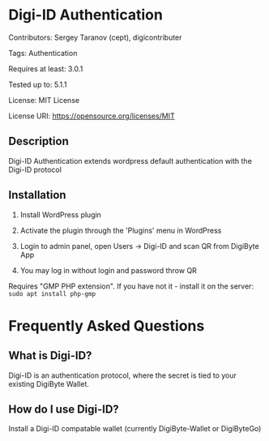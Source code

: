 Digi-ID Authentication
===

Contributors: Sergey Taranov (cept), digicontributer

Tags: Authentication

Requires at least: 3.0.1

Tested up to: 5.1.1

License: MIT License

License URI: https://opensource.org/licenses/MIT

Description
---

Digi-ID Authentication extends wordpress default authentication with the Digi-ID protocol

Installation
---

1. Install WordPress plugin

2. Activate the plugin through the 'Plugins' menu in WordPress

3. Login to admin panel, open Users -> Digi-ID and scan QR from DigiByte App

4. You may log in without login and password throw QR

Requires "GMP PHP extension". If you have not it - install it on the server: `sudo apt install php-gmp`

Frequently Asked Questions
===

What is Digi-ID?
---
Digi-ID is an authentication protocol, where the secret is tied to your existing DigiByte Wallet.

How do I use Digi-ID?
---
Install a Digi-ID compatable wallet (currently DigiByte-Wallet or DigiByteGo)
